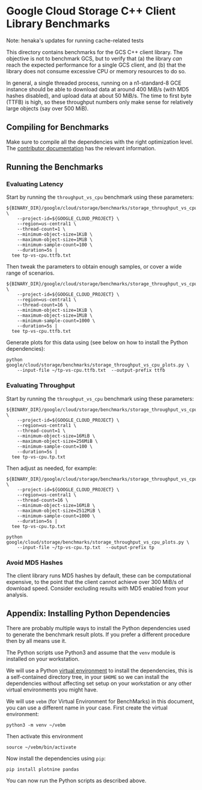 # Google Cloud Storage C++ Client Library Benchmarks

Note: henaka's updates for running cache-related tests

This directory contains benchmarks for the GCS C++ client library. The objective
is not to benchmark GCS, but to verify that (a) the library *can* reach the
expected performance for a single GCS client, and (b) that the library does not
consume excessive CPU or memory resources to do so.

In general, a single threaded process, running on a n1-standard-8 GCE instance
should be able to download data at around 400 MiB/s (with MD5 hashes disabled),
and upload data at about 50 MiB/s. The time to first byte (TTFB) is high, so
these throughput numbers only make sense for relatively large objects (say over
500 MiB).

## Compiling for Benchmarks

Make sure to compile all the dependencies with the right optimization level. The
[contributor documentation](/doc/contributor/README.md) has the relevant
information.

## Running the Benchmarks

### Evaluating Latency

Start by running the `throughput_vs_cpu` benchmark using these parameters:

```console
${BINARY_DIR}/google/cloud/storage/benchmarks/storage_throughput_vs_cpu_benchmark \
    --project-id=${GOOGLE_CLOUD_PROJECT} \
    --region=us-central1 \
    --thread-count=1 \
    --minimum-object-size=1KiB \
    --maximum-object-size=1MiB \
    --minimum-sample-count=100 \
    --duration=5s |
  tee tp-vs-cpu.ttfb.txt
```

Then tweak the parameters to obtain enough samples, or cover a wide range of
scenarios.

```console
${BINARY_DIR}/google/cloud/storage/benchmarks/storage_throughput_vs_cpu_benchmark \
    --project-id=${GOOGLE_CLOUD_PROJECT} \
    --region=us-central1 \
    --thread-count=16 \
    --minimum-object-size=1KiB \
    --maximum-object-size=1MiB \
    --minimum-sample-count=1000 \
    --duration=5s |
  tee tp-vs-cpu.ttfb.txt
```

Generate plots for this data using (see below on how to install the Python
dependencies):

```console
python google/cloud/storage/benchmarks/storage_throughput_vs_cpu_plots.py \
    --input-file ~/tp-vs-cpu.ttfb.txt  --output-prefix ttfb
```

### Evaluating Throughput

Start by running the `throughput_vs_cpu` benchmark using these parameters:

```console
${BINARY_DIR}/google/cloud/storage/benchmarks/storage_throughput_vs_cpu_benchmark \
    --project-id=${GOOGLE_CLOUD_PROJECT} \
    --region=us-central1 \
    --thread-count=1 \
    --minimum-object-size=16MiB \
    --maximum-object-size=256MiB \
    --minimum-sample-count=100 \
    --duration=5s |
  tee tp-vs-cpu.tp.txt
```

Then adjust as needed, for example:

```console
${BINARY_DIR}/google/cloud/storage/benchmarks/storage_throughput_vs_cpu_benchmark \
    --project-id=${GOOGLE_CLOUD_PROJECT} \
    --region=us-central1 \
    --thread-count=16 \
    --minimum-object-size=16MiB \
    --maximum-object-size=2512MiB \
    --minimum-sample-count=1000 \
    --duration=5s |
  tee tp-vs-cpu.tp.txt
```

```console
python google/cloud/storage/benchmarks/storage_throughput_vs_cpu_plots.py \
    --input-file ~/tp-vs-cpu.tp.txt  --output-prefix tp
```

### Avoid MD5 Hashes

The client library runs MD5 hashes by default, these can be computational
expensive, to the point that the client cannot achieve over 300 MiB/s of
download speed. Consider excluding results with MD5 enabled from your analysis.

## Appendix: Installing Python Dependencies

There are probably multiple ways to install the Python dependencies used to
generate the benchmark result plots. If you prefer a different procedure then by
all means use it.

The Python scripts use Python3 and assume that the `venv` module is installed on
your workstation.

We will use a Python [virtual environment][python-venv] to install the
dependencies, this is a self-contained directory tree, in your `$HOME` so we can
install the dependencies without affecting set setup on your workstation or any
other virtual environments you might have.

We will use `vebm` (for Virtual Environment for BenchMarks) in this document,
you can use a different name in your case. First create the virtual environment:

```console
python3 -m venv ~/vebm
```

Then activate this environment

```console
source ~/vebm/bin/activate
```

Now install the dependencies using `pip`:

```console
pip install plotnine pandas
```

You can now run the Python scripts as described above.

[python-venv]: https://docs.python.org/3/tutorial/venv.html
